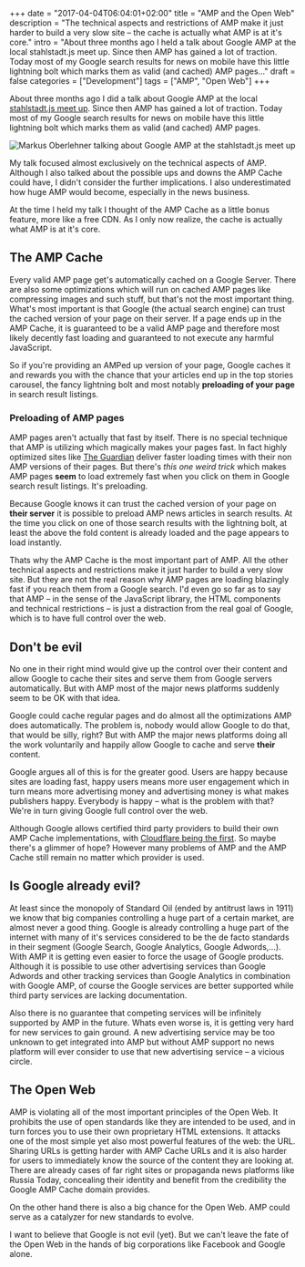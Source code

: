 +++
date = "2017-04-04T06:04:01+02:00"
title = "AMP and the Open Web"
description = "The technical aspects and restrictions of AMP make it just harder to build a very slow site – the cache is actually what AMP is at it's core."
intro = "About three months ago I held a talk about Google AMP at the local stahlstadt.js meet up. Since then AMP has gained a lot of traction. Today most of my Google search results for news on mobile have this little lightning bolt which marks them as valid (and cached) AMP pages..."
draft = false
categories = ["Development"]
tags = ["AMP", "Open Web"]
+++

About three months ago I did a talk about Google AMP at the local [stahlstadt.js meet up](https://www.meetup.com/de-DE/stahlstadt-js/). Since then AMP has gained a lot of traction. Today most of my Google search results for news on mobile have this little lightning bolt which marks them as valid (and cached) AMP pages.

![Markus Oberlehner talking about Google AMP at the stahlstadt.js meet up](/images/2017-04-04/stahlstadtjs-amp-rant.jpg)

My talk focused almost exclusively on the technical aspects of AMP. Although I also talked about the possible ups and downs the AMP Cache could have, I didn't consider the further implications. I also underestimated how huge AMP would become, especially in the news business.

At the time I held my talk I thought of the AMP Cache as a little bonus feature, more like a free CDN. As I only now realize, the cache is actually what AMP is at it's core.

## The AMP Cache
Every valid AMP page get's automatically cached on a Google Server. There are also some optimizations which will run on cached AMP pages like compressing images and such stuff, but that's not the most important thing. What's most important is that Google (the actual search engine) can trust the cached version of your page on their server. If a page ends up in the AMP Cache, it is guaranteed to be a valid AMP page and therefore most likely decently fast loading and guaranteed to not execute any harmful JavaScript.

So if you're providing an AMPed up version of your page, Google caches it and rewards you with the chance that your articles end up in the top stories carousel, the fancy lightning bolt and most notably **preloading of your page** in search result listings.

### Preloading of AMP pages
AMP pages aren't actually that fast by itself. There is no special technique that AMP is utilizing which magically makes your pages fast. In fact highly optimized sites like [The Guardian](https://www.theguardian.com) deliver faster loading times with their non AMP versions of their pages. But there's *this one weird trick* which makes AMP pages **seem** to load extremely fast when you click on them in Google search result listings. It's preloading.

Because Google knows it can trust the cached version of your page on **their server** it is possible to preload AMP news articles in search results. At the time you click on one of those search results with the lightning bolt, at least the above the fold content is already loaded and the page appears to load instantly.

Thats why the AMP Cache is the most important part of AMP. All the other technical aspects and restrictions make it just harder to build a very slow site. But they are not the real reason why AMP pages are loading blazingly fast if you reach them from a Google search. I'd even go so far as to say that AMP – in the sense of the JavaScript library, the HTML components and technical restrictions – is just a distraction from the real goal of Google, which is to have full control over the web.

## Don't be evil
No one in their right mind would give up the control over their content and allow Google to cache their sites and serve them from Google servers automatically. But with AMP most of the major news platforms suddenly seem to be OK with that idea.

Google could cache regular pages and do almost all the optimizations AMP does automatically. The problem is, nobody would allow Google to do that, that would be silly, right? But with AMP the major news platforms doing all the work voluntarily and happily allow Google to cache and serve **their** content.

Google argues all of this is for the greater good. Users are happy because sites are loading fast, happy users means more user engagement which in turn means more advertising money and advertising money is what makes publishers happy. Everybody is happy – what is the problem with that? We're in turn giving Google full control over the web.

Although Google allows certified third party providers to build their own AMP Cache implementations, with [Cloudflare being the first](https://blog.cloudflare.com/accelerated-mobile/). So maybe there's a glimmer of hope? However many problems of AMP and the AMP Cache still remain no matter which provider is used.

## Is Google already evil?
At least since the monopoly of Standard Oil (ended by antitrust laws in 1911) we know that big companies controlling a huge part of a certain market, are almost never a good thing. Google is already controlling a huge part of the internet with many of it's services considered to be the de facto standards in their segment (Google Search, Google Analytics, Google Adwords,...). With AMP it is getting even easier to force the usage of Google products. Although it is possible to use other advertising services than Google Adwords and other tracking services than Google Analytics in combination with Google AMP, of course the Google services are better supported while third party services are lacking documentation.

Also there is no guarantee that competing services will be infinitely supported by AMP in the future. Whats even worse is, it is getting very hard for new services to gain ground. A new advertising service may be too unknown to get integrated into AMP but without AMP support no news platform will ever consider to use that new advertising service – a vicious circle.

## The Open Web
AMP is violating all of the most important principles of the Open Web. It prohibits the use of open standards like they are intended to be used, and in turn forces you to use their own proprietary HTML extensions. It attacks one of the most simple yet also most powerful features of the web: the URL. Sharing URLs is getting harder with AMP Cache URLs and it is also harder for users to immediately know the source of the content they are looking at. There are already cases of far right sites or propaganda news platforms like Russia Today, concealing their identity and benefit from the credibility the Google AMP Cache domain provides.

On the other hand there is also a big chance for the Open Web. AMP could serve as a catalyzer for new standards to evolve.

I want to believe that Google is not evil (yet). But we can't leave the fate of the Open Web in the hands of big corporations like Facebook and Google alone.
